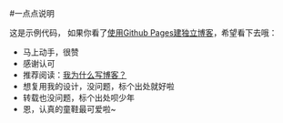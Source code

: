 #一点点说明

这是示例代码，
如果你看了[使用Github Pages建独立博客](http://beiyuu.com/github-pages/)，希望看下去哦：

* 马上动手，很赞
* 感谢认可
* 推荐阅读：[我为什么写博客？](/)
* 想复用我的设计，没问题，标个出处就好啦
* 转载也没问题，标个出处呗少年
* 恩，认真的童鞋最可爱啦~
